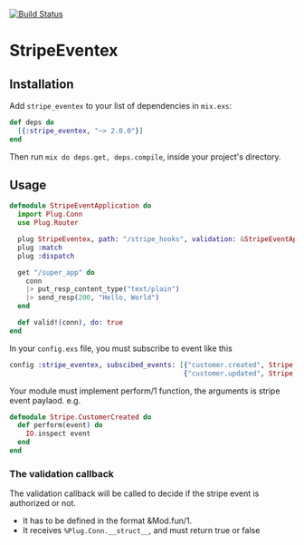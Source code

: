 [![Build Status](https://travis-ci.org/gearnode/stripe_eventex.svg?branch=master)](https://travis-ci.org/gearnode/stripe_eventex)
# StripeEventex

## Installation

Add `stripe_eventex` to your list of dependencies in `mix.exs`:

```elixir
def deps do
  [{:stripe_eventex, "~> 2.0.0"}]
end
```

Then run `mix do deps.get, deps.compile`, inside your project's directory.

## Usage
```elixir
defmodule StripeEventApplication do
  import Plug.Conn
  use Plug.Router

  plug StripeEventex, path: "/stripe_hooks", validation: &StripeEventApplication.valid!/1
  plug :match
  plug :dispatch

  get "/super_app" do
    conn
    |> put_resp_content_type("text/plain")
    |> send_resp(200, "Hello, World")
  end

  def valid!(conn), do: true
end
```

In your `config.exs` file, you must subscribe to event like this

```elixir
config :stripe_eventex, subscibed_events: [{"customer.created", Stripe.CustomerCreated},
                                           {"customer.updated", Stripe.CustomerUpdated}]
```

Your module must implement perform/1 function, the arguments is stripe event paylaod.
e.g.

```elixir
defmodule Stripe.CustomerCreated do
  def perform(event) do
    IO.inspect event
  end
end
```

### The validation callback

The validation callback will be called to decide if the stripe event is authorized or not.

- It has to be defined in the format &Mod.fun/1.
- It receives `%Plug.Conn.__struct__`, and must return true or false
